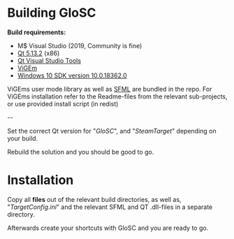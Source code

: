 # Building GloSC

**Build requirements:**
- M$ Visual Studio (2019, Community is fine)
- [Qt 5.13.2](http://info.qt.io/download-qt-for-application-development) (x86)
- [Qt Visual Studio Tools](https://marketplace.visualstudio.com/items?itemName=TheQtCompany.QtVisualStudioTools)
- [ViGEm](https://github.com/nefarius/ViGEm)
- [Windows 10 SDK version 10.0.18362.0](https://go.microsoft.com/fwlink/?linkid=2083338)

ViGEms user mode library as well as [SFML](http://sfml-dev.org) are bundled in the repo.
For ViGEms installation refer to the Readme-files from the relevant sub-projects, or use provided install script (in redist)

--

Set the correct Qt version for "*GloSC*", and "*SteamTarget*" depending on your build.

Rebuild the solution and you should be good to go.

# Installation

Copy all **files** out of the relevant build directories, as well as, "*TargetConfig.ini*" and the relevant SFML and QT .dll-files in a separate directory.

Afterwards create your shortcuts with GloSC and you are ready to go.


